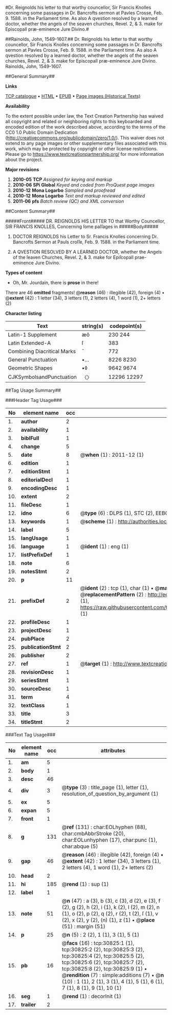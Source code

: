 #Dr. Reignolds his letter to that worthy councellor, Sir Francis Knolles concerning some passages in Dr. Bancrofts sermon at Pavles Crosse, Feb. 9. 1588. in the Parliament time. As also A qvestion resolved by a learned doctor, whether the angels of the seaven churches, Revel. 2, & 3. make for Episcopall præ-eminence Jure Divino.#

##Rainolds, John, 1549-1607.##
Dr. Reignolds his letter to that worthy councellor, Sir Francis Knolles concerning some passages in Dr. Bancrofts sermon at Pavles Crosse, Feb. 9. 1588. in the Parliament time. As also A qvestion resolved by a learned doctor, whether the angels of the seaven churches, Revel. 2, & 3. make for Episcopall præ-eminence Jure Divino.
Rainolds, John, 1549-1607.

##General Summary##

**Links**

[TCP catalogue](http://www.ota.ox.ac.uk/tcp/)  • 
[HTML](http://tei.it.ox.ac.uk/tcp/Texts-HTML/free/A57/A57258.html)  • 
[EPUB](http://tei.it.ox.ac.uk/tcp/Texts-EPUB/free/A57/A57258.epub) • 
[Page images (Historical Texts)](https://historicaltexts.jisc.ac.uk/eebo-99826422e)

**Availability**

To the extent possible under law, the Text Creation Partnership has waived all copyright and related or neighboring rights to this keyboarded and encoded edition of the work described above, according to the terms of the CC0 1.0 Public Domain Dedication (http://creativecommons.org/publicdomain/zero/1.0/). This waiver does not extend to any page images or other supplementary files associated with this work, which may be protected by copyright or other license restrictions. Please go to https://www.textcreationpartnership.org/ for more information about the project.

**Major revisions**

1. __2010-05__ __TCP__ *Assigned for keying and markup*
1. __2010-06__ __SPi Global__ *Keyed and coded from ProQuest page images*
1. __2010-12__ __Mona Logarbo__ *Sampled and proofread*
1. __2010-12__ __Mona Logarbo__ *Text and markup reviewed and edited*
1. __2011-06__ __pfs__ *Batch review (QC) and XML conversion*

##Content Summary##

#####Front#####
DR. REIGNOLDS HIS LETTER TO that Worthy Councellor, SIR FRANCIS KNOLLES, Concerning ſome paſſages in
#####Body#####

1. DOCTOR REIGNOLDS his Letter to Sr. Francis Knolles concerning Dr. Bancrofts Sermon at Pauls croſſe, Feb. 9. 1588. in the Parliament time.

1. A QVESTION RESOLVED BY A LEARNED DOCTOR, whether the Angels of the ſeaven Churches, Revel. 2, & 3. make for Epiſcopall prae-eminence Jure Divino.

**Types of content**

  * Oh, Mr. Jourdain, there is **prose** in there!

There are 46 **omitted** fragments! 
 @__reason__ (46) : illegible (42), foreign (4)  •  @__extent__ (42) : 1 letter (34), 3 letters (1), 2 letters (4), 1 word (1), 2+ letters (2)

**Character listing**


|Text|string(s)|codepoint(s)|
|---|---|---|
|Latin-1 Supplement|æô|230 244|
|Latin Extended-A|ſ|383|
|Combining             Diacritical Marks|̄|772|
|General Punctuation|•…|8226 8230|
|Geometric Shapes|▪◊|9642 9674|
|CJKSymbolsandPunctuation|〈〉|12296 12297|

##Tag Usage Summary##

###Header Tag Usage###

|No|element name|occ|attributes|
|---|---|---|---|
|1.|__author__|2||
|2.|__availability__|1||
|3.|__biblFull__|1||
|4.|__change__|5||
|5.|__date__|8| @__when__ (1) : 2011-12 (1)|
|6.|__edition__|1||
|7.|__editionStmt__|1||
|8.|__editorialDecl__|1||
|9.|__encodingDesc__|1||
|10.|__extent__|2||
|11.|__fileDesc__|1||
|12.|__idno__|6| @__type__ (6) : DLPS (1), STC (2), EEBO-CITATION (1), PROQUEST (1), VID (1)|
|13.|__keywords__|1| @__scheme__ (1) : http://authorities.loc.gov/ (1)|
|14.|__label__|5||
|15.|__langUsage__|1||
|16.|__language__|1| @__ident__ (1) : eng (1)|
|17.|__listPrefixDef__|1||
|18.|__note__|6||
|19.|__notesStmt__|2||
|20.|__p__|11||
|21.|__prefixDef__|2| @__ident__ (2) : tcp (1), char (1)  •  @__matchPattern__ (2) : ([0-9\-]+):([0-9IVX]+) (1), (.+) (1)  •  @__replacementPattern__ (2) : http://eebo.chadwyck.com/downloadtiff?vid=$1&page=$2 (1), https://raw.githubusercontent.com/textcreationpartnership/Texts/master/tcpchars.xml#$1 (1)|
|22.|__profileDesc__|1||
|23.|__projectDesc__|1||
|24.|__pubPlace__|2||
|25.|__publicationStmt__|2||
|26.|__publisher__|2||
|27.|__ref__|1| @__target__ (1) : http://www.textcreationpartnership.org/docs/. (1)|
|28.|__revisionDesc__|1||
|29.|__seriesStmt__|1||
|30.|__sourceDesc__|1||
|31.|__term__|4||
|32.|__textClass__|1||
|33.|__title__|3||
|34.|__titleStmt__|2||


###Text Tag Usage###

|No|element name|occ|attributes|
|---|---|---|---|
|1.|__am__|5||
|2.|__body__|1||
|3.|__desc__|46||
|4.|__div__|3| @__type__ (3) : title_page (1), letter (1), resolution_of_question_by_argument (1)|
|5.|__ex__|5||
|6.|__expan__|5||
|7.|__front__|1||
|8.|__g__|131| @__ref__ (131) : char:EOLhyphen (88), char:cmbAbbrStroke (20), char:EOLunhyphen (17), char:punc (1), char:abque (5)|
|9.|__gap__|46| @__reason__ (46) : illegible (42), foreign (4)  •  @__extent__ (42) : 1 letter (34), 3 letters (1), 2 letters (4), 1 word (1), 2+ letters (2)|
|10.|__head__|2||
|11.|__hi__|185| @__rend__ (1) : sup (1)|
|12.|__label__|1||
|13.|__note__|51| @__n__ (47) : a (3), b (3), c (3), d (2), e (3), f (2), g (2), h (2), i (1), k (2), l (2), m (2), n (1), o (2), p (2), q (2), r (2), t (2), ſ (1), v (2), x (2), y (2), (n) (1), z (1)  •  @__place__ (51) : margin (51)|
|14.|__p__|25| @__n__ (5) : 2 (2), 1 (1), 3 (1), 5 (1)|
|15.|__pb__|16| @__facs__ (16) : tcp:30825:1 (1), tcp:30825:2 (2), tcp:30825:3 (2), tcp:30825:4 (2), tcp:30825:5 (2), tcp:30825:6 (2), tcp:30825:7 (2), tcp:30825:8 (2), tcp:30825:9 (1)  •  @__rendition__ (7) : simple:additions (7)  •  @__n__ (10) : 1 (1), 2 (1), 3 (1), 4 (1), 5 (1), 6 (1), 7 (1), 8 (1), 9 (1), 10 (1)|
|16.|__seg__|1| @__rend__ (1) : decorInit (1)|
|17.|__trailer__|2||
